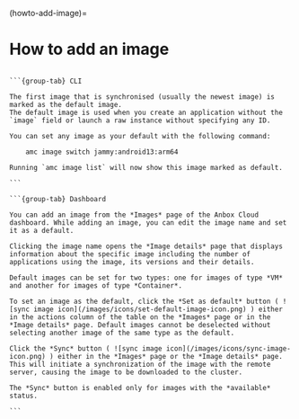 (howto-add-image)=
# How to add an image

````{tabs}

```{group-tab} CLI

The first image that is synchronised (usually the newest image) is marked as the default image.
The default image is used when you create an application without the `image` field or launch a raw instance without specifying any ID.

You can set any image as your default with the following command:

    amc image switch jammy:android13:arm64

Running `amc image list` will now show this image marked as default.

```

```{group-tab} Dashboard

You can add an image from the *Images* page of the Anbox Cloud dashboard. While adding an image, you can edit the image name and set it as a default.

Clicking the image name opens the *Image details* page that displays information about the specific image including the number of applications using the image, its versions and their details.

Default images can be set for two types: one for images of type *VM* and another for images of type *Container*. 

To set an image as the default, click the *Set as default* button ( ![sync image icon](/images/icons/set-default-image-icon.png) ) either in the actions column of the table on the *Images* page or in the *Image details* page. Default images cannot be deselected without selecting another image of the same type as the default.

Click the *Sync* button ( ![sync image icon](/images/icons/sync-image-icon.png) ) either in the *Images* page or the *Image details* page. This will initiate a synchronization of the image with the remote server, causing the image to be downloaded to the cluster.

The *Sync* button is enabled only for images with the *available* status.

```
````
